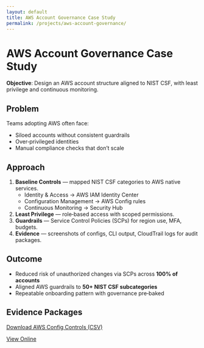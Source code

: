 ```yaml
---
layout: default
title: AWS Account Governance Case Study
permalink: /projects/aws-account-governance/
---
```


# AWS Account Governance Case Study

**Objective**: Design an AWS account structure aligned to NIST CSF, with least privilege and continuous monitoring.

## Problem
Teams adopting AWS often face:
- Siloed accounts without consistent guardrails  
- Over‑privileged identities  
- Manual compliance checks that don’t scale  

## Approach
1. **Baseline Controls** — mapped NIST CSF categories to AWS native services.  
   - Identity & Access → AWS IAM Identity Center  
   - Configuration Management → AWS Config rules  
   - Continuous Monitoring → Security Hub  
2. **Least Privilege** — role‑based access with scoped permissions.  
3. **Guardrails** — Service Control Policies (SCPs) for region use, MFA, budgets.  
4. **Evidence** — screenshots of configs, CLI output, CloudTrail logs for audit packages.

## Outcome
- Reduced risk of unauthorized changes via SCPs across **100% of accounts**  
- Aligned AWS guardrails to **50+ NIST CSF subcategories**  
- Repeatable onboarding pattern with governance pre‑baked

## Evidence Packages

<div class="btn-row">
  <a class="btn-download"
     href="/grc_portfolio/assets/files/aws-config-controls.csv"
     download
     aria-label="Download AWS Config controls mapping CSV">
    Download AWS Config Controls (CSV)
  </a>

  <a class="btn-view"
     href="/grc_portfolio/assets/files/aws-config-controls.csv"
     aria-label="View AWS Config controls mapping CSV in browser">
    View Online
  </a>
</div>


